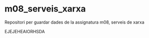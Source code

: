 # m08_serveis_xarxa
Repositori per guardar dades de la assignatura m08, serveis de xarxa

EJEJEHEAIORHSDA
